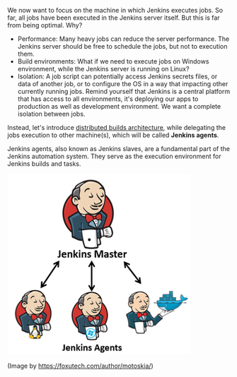 We now want to focus on the machine in which Jenkins executes jobs. 
So far, all jobs have been executed in the Jenkins server itself. But this is far from being optimal. Why?

- Performance: Many heavy jobs can reduce the server performance. The Jenkins server should be free to schedule the jobs, but not to execution them.
- Build environments: What if we need to execute jobs on Windows environment, while the Jenkins server is running on Linux?
- Isolation: A job script can potentially access Jenkins secrets files, or data of another job, or to configure the OS in a way that impacting other currently running jobs. Remind yourself that Jenkins is a central platform that has access to all environments, it's deploying our apps to production as well as development environment. We want a complete isolation between jobs. 

Instead, let's introduce [distributed builds architecture](https://www.jenkins.io/doc/book/scaling/architecting-for-scale/#distributed-builds-architecture), while delegating the jobs execution to other machine(s), which will be called **Jenkins agents**.

Jenkins agents, also known as Jenkins slaves, are a fundamental part of the Jenkins automation system. They serve as the execution environment for Jenkins builds and tasks. 

![.guides/img/jenkinsagent](./jenkinsagent.png)

(Image by https://foxutech.com/author/motoskia/)
